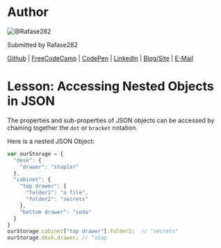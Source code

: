 # Author
![@Rafase282](https://avatars0.githubusercontent.com/Rafase282?&s=128)

Submitted by Rafase282

[Github](https://github.com/Rafase282) | [FreeCodeCamp](http://www.freecodecamp.com/rafase282) | [CodePen](http://codepen.io/Rafase282/) | [LinkedIn](https://www.linkedin.com/in/rafase282) | [Blog/Site](https://rafase282.wordpress.com/) | [E-Mail](mailto:rafase282@gmail.com)

# Lesson: Accessing Nested Objects in JSON
The properties and sub-properties of JSON objects can be accessed by chaining together the `dot` or `bracket` notation.

Here is a nested JSON Object:

```js
var ourStorage = {
  "desk": {
    "drawer": "stapler"
  },
  "cabinet": {
    "top drawer": {
      "folder1": "a file",
      "folder2": "secrets"
    },
    "bottom drawer": "soda"
  }
}
ourStorage.cabinet["top drawer"].folder2;  // "secrets"
ourStorage.desk.drawer; // "stap
```
